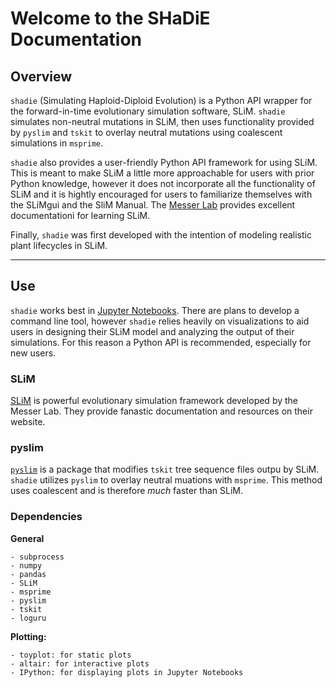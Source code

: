 <h1>Welcome to the SHaDiE Documentation</h1>

## Overview

`shadie` (Simulating Haploid-Diploid Evolution) is a Python API wrapper for the forward-in-time evolutionary simulation software, SLiM. `shadie` simulates non-neutral mutations in SLiM, then uses functionality provided by `pyslim` and `tskit` to overlay neutral mutations using coalescent simulations in `msprime`. 

`shadie` also provides a user-friendly Python API framework for using SLiM. This is meant to make SLiM a little more approachable for users with prior Python knowledge, however it does not incorporate all the functionality of SLiM and it is hightly encouraged for users to familiarize themselves with the SLiMgui and the SliM Manual. The [Messer Lab](https://messerlab.org/slim/) provides excellent documentationi for learning SLiM. 

Finally, `shadie` was first developed with the intention of modeling realistic plant lifecycles in SLiM.

---

## Use

`shadie` works best in [Jupyter Notebooks](https://jupyter.org/). There are plans to develop a command line tool, however `shadie` relies heavily on visualizations to aid users in designing their SLiM model and analyzing the output of their simulations. For this reason a Python API is recommended, especially for new users. 

### SLiM

[SLiM](https://messerlab.org/slim/) is powerful evolutionary simulation framework developed by the Messer Lab. They provide fanastic documentation and resources on their website. 

### pyslim

[`pyslim`](https://pyslim.readthedocs.io/en/latest/index.html) is a package that modifies `tskit` tree sequence files outpu by SLiM. `shadie` utilizes `pyslim` to overlay neutral muations with `msprime`. This method uses coalescent and is therefore *much* faster than SLiM. 

### Dependencies

**General**

	- subprocess
	- numpy
	- pandas
	- SLiM
	- msprime
	- pyslim
	- tskit
	- loguru

**Plotting:**

	- toyplot: for static plots
	- altair: for interactive plots
	- IPython: for displaying plots in Jupyter Notebooks